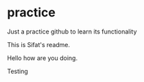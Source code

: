 # practice

Just a practice github to learn its functionality

This is Sifat's readme.

Hello how are you doing.

Testing
